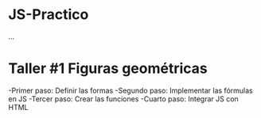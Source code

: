 # JS-Practico

...

# Taller #1 Figuras geométricas

-Primer paso: Definir las formas
-Segundo paso: Implementar las fórmulas en JS
-Tercer paso: Crear las funciones
-Cuarto paso: Integrar JS con HTML

